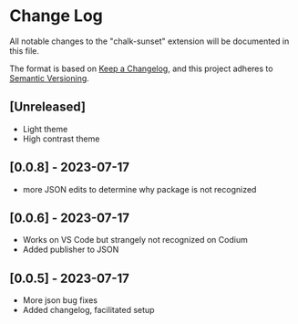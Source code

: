 # Change Log

All notable changes to the "chalk-sunset" extension will be documented in this file.

The format is based on [Keep a Changelog](https://keepachangelog.com/en/1.0.0/),
and this project adheres to [Semantic Versioning](https://semver.org/spec/v2.0.0.html).

## [Unreleased]
- Light theme
- High contrast theme

## [0.0.8] - 2023-07-17
- more JSON edits to determine why package is not recognized

## [0.0.6] - 2023-07-17
- Works on VS Code but strangely not recognized on Codium
- Added publisher to JSON

## [0.0.5] - 2023-07-17
- More json bug fixes
- Added changelog, facilitated setup
